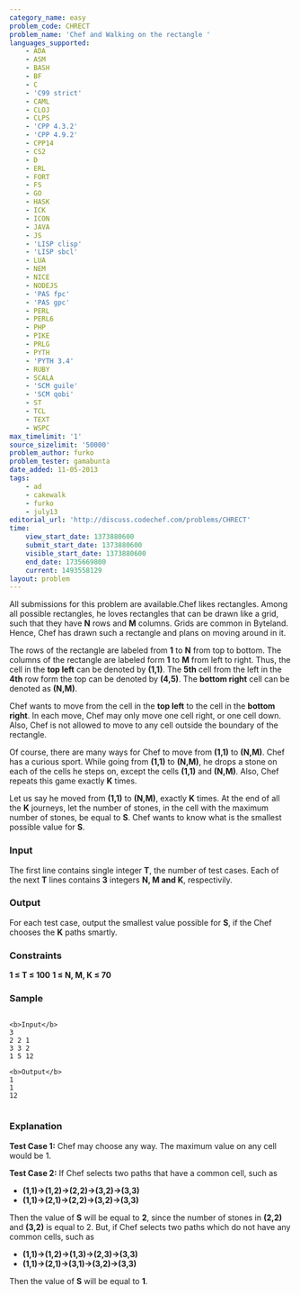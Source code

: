 ```yaml
---
category_name: easy
problem_code: CHRECT
problem_name: 'Chef and Walking on the rectangle '
languages_supported:
    - ADA
    - ASM
    - BASH
    - BF
    - C
    - 'C99 strict'
    - CAML
    - CLOJ
    - CLPS
    - 'CPP 4.3.2'
    - 'CPP 4.9.2'
    - CPP14
    - CS2
    - D
    - ERL
    - FORT
    - FS
    - GO
    - HASK
    - ICK
    - ICON
    - JAVA
    - JS
    - 'LISP clisp'
    - 'LISP sbcl'
    - LUA
    - NEM
    - NICE
    - NODEJS
    - 'PAS fpc'
    - 'PAS gpc'
    - PERL
    - PERL6
    - PHP
    - PIKE
    - PRLG
    - PYTH
    - 'PYTH 3.4'
    - RUBY
    - SCALA
    - 'SCM guile'
    - 'SCM qobi'
    - ST
    - TCL
    - TEXT
    - WSPC
max_timelimit: '1'
source_sizelimit: '50000'
problem_author: furko
problem_tester: gamabunta
date_added: 11-05-2013
tags:
    - ad
    - cakewalk
    - furko
    - july13
editorial_url: 'http://discuss.codechef.com/problems/CHRECT'
time:
    view_start_date: 1373880600
    submit_start_date: 1373880600
    visible_start_date: 1373880600
    end_date: 1735669800
    current: 1493558129
layout: problem
---
```

All submissions for this problem are available.Chef likes rectangles. Among all possible rectangles, he loves rectangles that can be drawn like a grid, such that they have **N** rows and **M** columns. Grids are common in Byteland. Hence, Chef has drawn such a rectangle and plans on moving around in it.

The rows of the rectangle are labeled from **1** to **N** from top to bottom. The columns of the rectangle are labeled form **1** to **M** from left to right. Thus, the cell in the **top left** can be denoted by **(1,1)**. The **5th** cell from the left in the **4th** row form the top can be denoted by **(4,5)**. The **bottom right** cell can be denoted as **(N,M)**.

Chef wants to move from the cell in the **top left** to the cell in the **bottom right**. In each move, Chef may only move one cell right, or one cell down. Also, Chef is not allowed to move to any cell outside the boundary of the rectangle.

Of course, there are many ways for Chef to move from **(1,1)** to **(N,M)**. Chef has a curious sport. While going from **(1,1)** to **(N,M)**, he drops a stone on each of the cells he steps on, except the cells **(1,1)** and
**(N,M)**. Also, Chef repeats this game exactly **K** times.

Let us say he moved from **(1,1)** to **(N,M)**, exactly **K** times. At the end of all the **K** journeys, let the number of stones, in the cell with the maximum number of stones, be equal to **S**. Chef wants to know what is the smallest possible value for **S**.

### Input

The first line contains single integer **T**, the number of test cases. Each of the next **T** lines contains **3** integers **N, M and K**, respectivily.

### Output

For each test case, output the smallest value possible for **S**, if the Chef chooses the **K** paths smartly.

### Constraints

**1 ≤ T ≤ 100**
**1 ≤ N, M, K ≤ 70**

### Sample

```

<b>Input</b>
3
2 2 1
3 3 2
1 5 12

<b>Output</b>
1
1
12


```
### Explanation

**Test Case 1:** Chef may choose any way. The maximum value on any cell would be 1.

**Test Case 2:** If Chef selects two paths that have a common cell, such as

- **(1,1)->(1,2)->(2,2)->(3,2)->(3,3)**
- **(1,1)->(2,1)->(2,2)->(3,2)->(3,3)**

Then the value of **S** will be equal to **2**, since the number of stones in **(2,2)** and **(3,2)** is equal to 2. But, if Chef selects two paths which do not have any common cells, such as

- **(1,1)->(1,2)->(1,3)->(2,3)->(3,3)**
- **(1,1)->(2,1)->(3,1)->(3,2)->(3,3)**

Then the value of **S** will be equal to **1**.